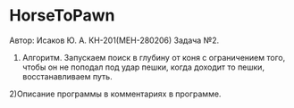 # HorseToPawn
Автор: Исаков Ю. А. КН-201(МЕН-280206) 
Задача №2.

1) Алгоритм. Запускаем поиск в глубину от коня с ограничением того, чтобы он не поподал под удар пешки, когда доходит то пешки, восстанавливаем путь.

2)Описание программы в комментариях в программе.
